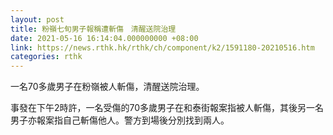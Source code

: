 ```yaml
---
layout: post
title: 粉嶺七旬男子報稱遭斬傷　清醒送院治理
date: 2021-05-16 16:14:04.000000000 +08:00
link: https://news.rthk.hk/rthk/ch/component/k2/1591180-20210516.htm
categories: rthk
---
```


一名70多歲男子在粉嶺被人斬傷，清醒送院治理。

事發在下午2時許，一名受傷的70多歲男子在和泰街報案指被人斬傷，其後另一名男子亦報案指自己斬傷他人。警方到場後分別找到兩人。
